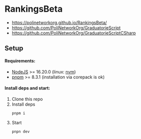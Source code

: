 
# RankingsBeta

- https://polinetworkorg.github.io/RankingsBeta/
- https://github.com/PoliNetworkOrg/GraduatorieScript
- https://github.com/PoliNetworkOrg/GraduatorieScriptCSharp

## Setup
#### Requirements:
- [NodeJS](http://nodejs.org/) >= 16.20.0 (linux: [nvm](https://github.com/nvm-sh/nvm))
- [pnpm](https://pnpm.io/installation) >= 8.3.1 (installation via corepack is ok)

#### Install deps and start:
1. Clone this repo
2. Install deps
    ```sh
    pnpm i
    ```
3. Start
    ```sh
    pnpn dev
    ```


 
